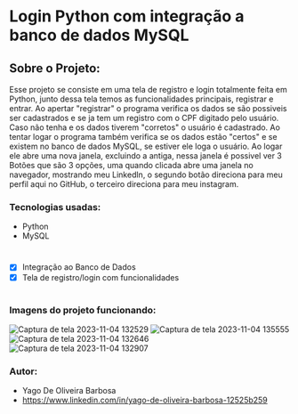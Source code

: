 # Login Python com integração a banco de dados MySQL

## Sobre o Projeto:
Esse projeto se consiste em uma tela de registro e login totalmente feita em Python, junto dessa tela temos as funcionalidades principais, registrar e entrar.
Ao apertar "registrar" o programa verifica os dados se são possiveis ser cadastrados e se ja tem um registro com o CPF digitado pelo usuário.
Caso não tenha e os dados tiverem "corretos" o usuário é cadastrado.
Ao tentar logar o programa também verifica se os dados estão "certos" e se existem no banco de dados MySQL, se estiver ele loga o usuário.
Ao logar ele abre uma nova janela, excluindo a antiga, nessa janela é possivel ver 3 Botões que são 3 opções, uma quando clicada abre uma janela no navegador,
mostrando meu Linkedln, o segundo botão direciona para meu perfil aqui no GitHub, o terceiro direciona para meu instagram.



### Tecnologias usadas:

- Python
- MySQL
  
# 

- [x] Integração ao Banco de Dados
- [x] Tela de registro/login com funcionalidades
#
### Imagens do projeto funcionando:
![Captura de tela 2023-11-04 132529](https://github.com/YagoOlivDev/LoginPython-BDD/assets/143339010/cb453bad-f07a-40eb-928a-d31acf477942)
![Captura de tela 2023-11-04 135555](https://github.com/YagoOlivDev/LoginPython-BDD/assets/143339010/4bc1ef7f-7a3f-49ce-a14e-aa5b5faf13a1)
![Captura de tela 2023-11-04 132646](https://github.com/YagoOlivDev/LoginPython-BDD/assets/143339010/829df712-e616-43b6-8855-36d7e4fd6618)
![Captura de tela 2023-11-04 132907](https://github.com/YagoOlivDev/LoginPython-BDD/assets/143339010/fa7a554d-26b1-4842-a080-5617ed412879)







### Autor:
- Yago De Oliveira Barbosa
- https://www.linkedin.com/in/yago-de-oliveira-barbosa-12525b259
